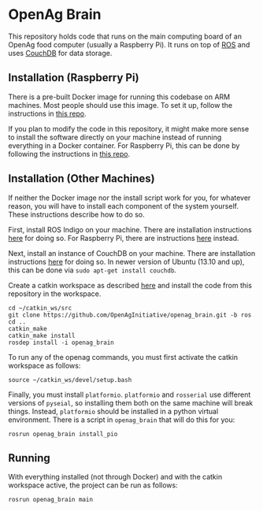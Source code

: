 OpenAg Brain
============

This repository holds code that runs on the main computing board of an OpenAg
food computer (usually a Raspberry Pi). It runs on top of [ROS](http://www.ros.org)
and uses [CouchDB](http://couchdb.apache.org/) for data storage.

Installation (Raspberry Pi)
---------------------------

There is a pre-built Docker image for running this codebase on ARM machines.
Most people should use this image. To set it up, follow the instructions in
[this repo](https://github.com/OpenAgInitiative/openag_brain_docker_rpi).

If you plan to modify the code in this repository, it might make more sense to
install the software directly on your machine instead of running everything in
a Docker container. For Raspberry Pi, this can be done by following the
instructions in [this
repo](https://github.com/OpenAgInitiative/openag_brain_install_rpi.git).

Installation (Other Machines)
-----------------------------

If neither the Docker image nor the install script work for you, for whatever
reason, you will have to install each component of the system yourself. These
instructions describe how to do so.

First, install ROS Indigo on your machine. There are installation instructions
[here](http://wiki.ros.org/indigo/Installation/) for doing so. For Raspberry
Pi, there are instructions
[here](http://wiki.ros.org/ROSberryPi/Installing%20ROS%20Indigo%20on%20Raspberry%20Pi)
instead.

Next, install an instance of CouchDB on your machine. There are installation
instructions [here](http://docs.couchdb.org/en/1.6.1/install/index.html) for
doing so. In newer version of Ubuntu (13.10 and up), this can be done via `sudo
apt-get install couchdb`.

Create a catkin workspace as described
[here](http://wiki.ros.org/catkin/Tutorials/create_a_workspace/) and
install the code from this repository in the workspace.

    cd ~/catkin_ws/src
    git clone https://github.com/OpenAgInitiative/openag_brain.git -b ros
    cd ..
    catkin_make
    catkin_make install
    rosdep install -i openag_brain

To run any of the openag commands, you must first activate the catkin workspace
as follows:

    source ~/catkin_ws/devel/setup.bash

Finally, you must install `platformio`. `platformio` and `rosserial` use
different versions of `pyseial`, so installing them both on the same machine
will break things. Instead, `platformio` should be installed in a python
virtual environment. There is a script in `openag_brain` that will do this for
you:

    rosrun openag_brain install_pio

Running
-------

With everything installed (not through Docker) and with the catkin workspace
active, the project can be run as follows:

    rosrun openag_brain main
